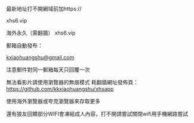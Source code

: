 最新地址打不開網域前加https://

xhs6.vip

海外永久（需翻牆） xhs6.vip



郵箱自動發布：

kxiaohuangshu@gmail.com

注意郵件對同一郵箱每天只回覆一次

無法看影片請使用瀏覽器的無痕模式 耗翻牆網址發佈頁：https://github.com/kkxiaohuangshu/xhsapp

使用海外瀏覽器或夸克瀏覽器來存取更多

還有狼友回饋部分WIFI會凍結成人內容，打不開請嘗試關閉wifi用手機網路嘗試
